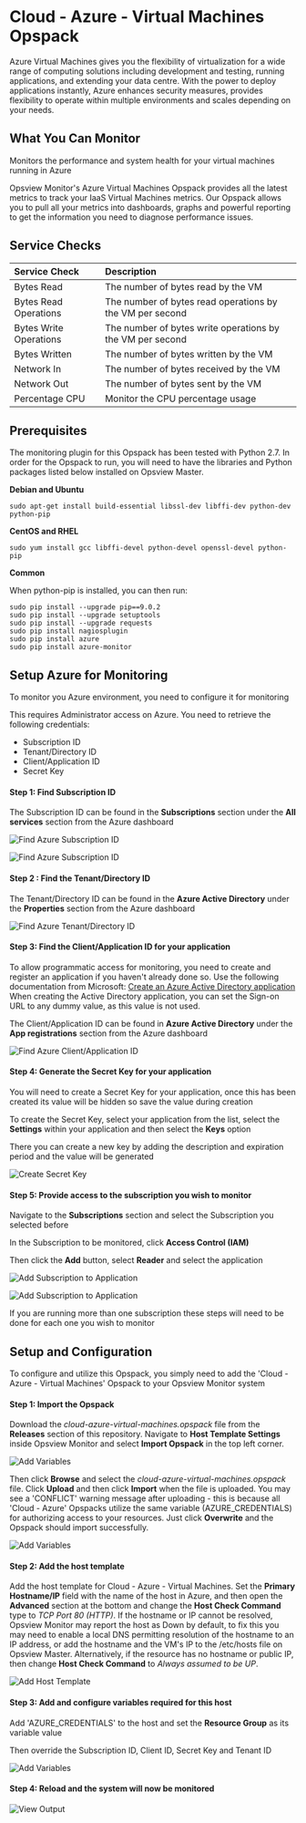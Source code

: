 # Cloud - Azure - Virtual Machines Opspack

Azure Virtual Machines gives you the flexibility of virtualization for a wide range of computing solutions including development and testing, running applications, and extending your data centre. With the power to deploy applications instantly, Azure enhances security measures, provides flexibility to operate within multiple environments and scales depending on your needs.

## What You Can Monitor

Monitors the performance and system health for your virtual machines running in Azure

Opsview Monitor's Azure Virtual Machines Opspack provides all the latest metrics to track your IaaS Virtual Machines metrics. Our Opspack allows you to pull all your metrics into dashboards, graphs and powerful reporting to get the information you need to diagnose performance issues.


## Service Checks

| Service Check | Description |
|:------------- |:-----------|
|Bytes Read |The number of bytes read by the VM |
|Bytes Read Operations | The number of bytes read operations by the VM per second |
|Bytes Write Operations | The number of bytes write operations by the VM per second |
|Bytes Written |The number of bytes written by the VM |
|Network In |The number of bytes received by the VM |
|Network Out |The number of bytes sent by the VM |
|Percentage CPU |Monitor the CPU percentage usage |

## Prerequisites

The monitoring plugin for this Opspack has been tested with Python 2.7. In order for the Opspack to run, you will need to have the libraries and Python packages listed below installed on Opsview Master.

**Debian and Ubuntu**

```sudo apt-get install build-essential libssl-dev libffi-dev python-dev python-pip```

**CentOS and RHEL**

```sudo yum install gcc libffi-devel python-devel openssl-devel python-pip```

**Common**

When python-pip is installed, you can then run:
```
sudo pip install --upgrade pip==9.0.2
sudo pip install --upgrade setuptools
sudo pip install --upgrade requests
sudo pip install nagiosplugin
sudo pip install azure
sudo pip install azure-monitor
```

## Setup Azure for Monitoring

To monitor you Azure environment, you need to configure it for monitoring

This requires Administrator access on Azure. You need to retrieve the following credentials:

* Subscription ID
* Tenant/Directory ID
* Client/Application ID
* Secret Key

#### Step 1: Find Subscription ID

The Subscription ID can be found in the **Subscriptions** section under the **All services** section from the Azure dashboard

![Find Azure Subscription ID](/docs/img/azure_find_subscription_id_1.jpg?raw=true)

![Find Azure Subscription ID](/docs/img/azure_find_subscription_id_2.jpg?raw=true)

#### Step 2 : Find the Tenant/Directory ID

The Tenant/Directory ID can be found in the **Azure Active Directory** under the **Properties** section from the Azure dashboard

![Find Azure Tenant/Directory ID](/docs/img/azure_find_directory_id.png?raw=true)

#### Step 3: Find the Client/Application ID for your application

To allow programmatic access for monitoring, you need to create and register an application if you haven't already done so. Use the following documentation from Microsoft: [Create an Azure Active Directory application](
https://docs.microsoft.com/en-us/azure/azure-resource-manager/resource-group-create-service-principal-portal#create-an-azure-active-directory-application)
When creating the Active Directory application, you can set the Sign-on URL to any dummy value, as this value is not used.

The Client/Application ID can be found in **Azure Active Directory** under the **App registrations** section from the Azure dashboard

![Find Azure Client/Application ID](/docs/img/azure_find_application_id.png?raw=true)

#### Step 4: Generate the Secret Key for your application

You will need to create a Secret Key for your application, once this has been created its value will be hidden so save the value during creation

To create the Secret Key, select your application from the list, select the **Settings** within your application and then select the **Keys** option

There you can create a new key by adding the description and expiration period and the value will be generated

![Create Secret Key](/docs/img/azure_create_secret_key.png?raw=true)

#### Step 5: Provide access to the subscription you wish to monitor

Navigate to the **Subscriptions** section and select the Subscription you selected before

In the Subscription to be monitored, click **Access Control (IAM)**

Then click the **Add** button, select **Reader** and select the application

![Add Subscription to Application](/docs/img/azure_add_subscription_1.png?raw=true)

![Add Subscription to Application](/docs/img/azure_add_subscription_2.png?raw=true)

If you are running more than one subscription these steps will need to be done for each one you wish to monitor

## Setup and Configuration

To configure and utilize this Opspack, you simply need to add the 'Cloud - Azure - Virtual Machines' Opspack to your Opsview Monitor system

#### Step 1: Import the Opspack

Download the *cloud-azure-virtual-machines.opspack* file from the **Releases** section of this repository.
Navigate to **Host Template Settings** inside Opsview Monitor and select **Import Opspack** in the top left corner.

![Add Variables](/docs/img/host-template-settings.png?raw=true)

Then click **Browse** and select the *cloud-azure-virtual-machines.opspack* file. Click **Upload** and then click **Import** when the file is uploaded.
You may see a 'CONFLICT' warning message after uploading - this is because all 'Cloud - Azure' Opspacks utilize the same variable (AZURE_CREDENTIALS) for authorizing access to your resources. Just click **Overwrite** and the Opspack should import successfully.

![Add Variables](/docs/img/import-opspack.png?raw=true)

#### Step 2: Add the host template

Add the host template for Cloud - Azure - Virtual Machines.
Set the **Primary Hostname/IP** field with the name of the host in Azure, and then open the **Advanced** section at the bottom and change the **Host Check Command** type to *TCP Port 80 (HTTP)*. If the hostname or IP cannot be resolved, Opsview Monitor may report the host as Down by default, to fix this you may need to enable a local DNS permitting resolution of the hostname to an IP address, or add the hostname and the VM's IP to the /etc/hosts file on Opsview Master. Alternatively, if the resource has no hostname or public IP, then change **Host Check Command** to *Always assumed to be UP*.

![Add Host Template](/docs/img/host-template.png?raw=true)

#### Step 3: Add and configure variables required for this host

Add 'AZURE_CREDENTIALS' to the host and set the **Resource Group** as its variable value

Then override the Subscription ID, Client ID, Secret Key and Tenant ID

![Add Variables](/docs/img/variable.png?raw=true)

#### Step 4: Reload and the system will now be monitored

![View Output](/docs/img/output.png?raw=true)

